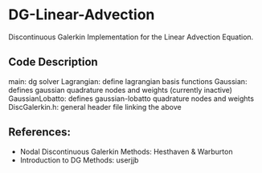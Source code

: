 # DG-Linear-Advection
Discontinuous Galerkin Implementation for the Linear Advection Equation.

## Code Description
main: dg solver
Lagrangian: define lagrangian basis functions
Gaussian: defines gaussian quadrature nodes and weights (currently inactive)
GaussianLobatto: defines gaussian-lobatto quadrature nodes and weights
DiscGalerkin.h: general header file linking the above



## References:
 - Nodal Discontinuous Galerkin Methods: Hesthaven & Warburton
 - Introduction to DG Methods: userjjb


